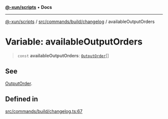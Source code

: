 [**@-xun/scripts**](../../../../../README.md) • **Docs**

***

[@-xun/scripts](../../../../../README.md) / [src/commands/build/changelog](../README.md) / availableOutputOrders

# Variable: availableOutputOrders

> `const` **availableOutputOrders**: [`OutputOrder`](../enumerations/OutputOrder.md)[]

## See

[OutputOrder](../enumerations/OutputOrder.md).

## Defined in

[src/commands/build/changelog.ts:67](https://github.com/Xunnamius/xscripts/blob/ce701f3d57da9f82ee0036320bc62d5c51233011/src/commands/build/changelog.ts#L67)

